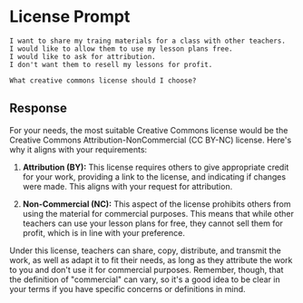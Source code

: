 # License Prompt

```
I want to share my traing materials for a class with other teachers.
I would like to allow them to use my lesson plans free.
I would like to ask for attribution.
I don't want them to resell my lessons for profit.

What creative commons license should I choose?
```

## Response

For your needs, the most suitable Creative Commons license would be the Creative Commons Attribution-NonCommercial (CC BY-NC) license. Here's why it aligns with your requirements:

1. **Attribution (BY):** This license requires others to give appropriate credit for your work, providing a link to the license, and indicating if changes were made. This aligns with your request for attribution.

2. **Non-Commercial (NC):** This aspect of the license prohibits others from using the material for commercial purposes. This means that while other teachers can use your lesson plans for free, they cannot sell them for profit, which is in line with your preference.

Under this license, teachers can share, copy, distribute, and transmit the work, as well as adapt it to fit their needs, as long as they attribute the work to you and don't use it for commercial purposes. Remember, though, that the definition of "commercial" can vary, so it's a good idea to be clear in your terms if you have specific concerns or definitions in mind.